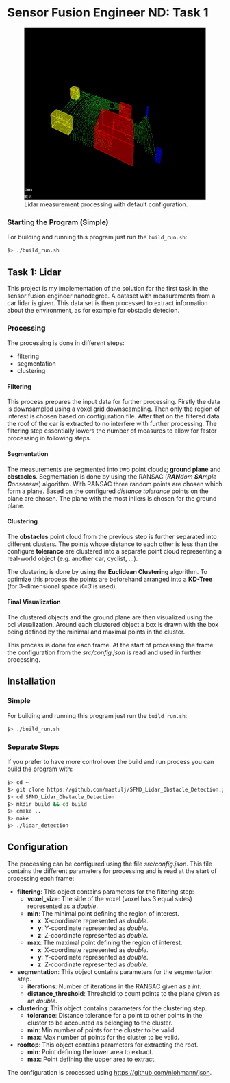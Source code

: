 # Sensor Fusion Engineer ND: Task 1

<figure class="image">
	<img src="media/preview.gif" width="1200" height="400" />
	<figcaption>Lidar measurement processing with default configuration.</figcaption>
</figure>

### Starting the Program (Simple)
For building and running this program just run the `build_run.sh`:
```bash
$> ./build_run.sh
```

## Task 1: Lidar
This project is my implementation of the solution for the first task in the sensor fusion engineer nanodegree. A dataset with measurements from a car lidar is given. This data set is then processed to extract information about the environment, as for example for obstacle detecion.

### Processing
The processing is done in different steps:
- filtering
- segmentation
- clustering

#### Filtering
This process prepares the input data for further processing. Firstly the data is downsampled using a voxel grid downscampling. Then only the region of interest is chosen based on configuration file. After that on the filtered data the roof of the car is extracted to no interfere with further processing. 
The filtering step essentially lowers the number of measures to allow for faster processing in following steps.

#### Segmentation
The measurements are segmented into two point clouds; **ground plane** and **obstacles**. 
Segmentation is done by using the RANSAC (***RAN**dom **SA**mple **C**onsensus*) algorithm. With RANSAC three random points are chosen which form a plane. Based on the configured *distance tolerance* points on the plane are chosen. The plane with the most inliers is chosen for the ground plane.

#### Clustering
The **obstacles** point cloud from the previous step is further separated into different clusters. The points whose distance to each other is less than the configure **tolerance** are clustered into a separate point cloud representing a real-world object (e.g. another car, cyclist, ...). 

The clustering is done by using the **Euclidean Clustering** algorithm. To optimize this process the points are beforehand arranged into a **KD-Tree** (for 3-dimensional space *K=3* is used).

#### Final Visualization
The clustered objects and the ground plane are then visualized using the pcl visualization. Around each clustered object a box is drawn with the box being defined by the minimal and maximal points in the cluster. 

This process is done for each frame. At the start of processing the frame the configuration from the *src/config.json* is read and used in further processing.

## Installation

### Simple
For building and running this program just run the `build_run.sh`:
```bash
$> ./build_run.sh
```

### Separate Steps 
If you prefer to have more control over the build and run process you can build 
the program with:

```bash
$> cd ~
$> git clone https://github.com/maetulj/SFND_Lidar_Obstacle_Detection.git
$> cd SFND_Lidar_Obstacle_Detection
$> mkdir build && cd build
$> cmake ..
$> make
$> ./lidar_detection
```

## Configuration
The processing can be configured using the file *src/config.json*. This file contains the different parameters for processing and is read at the start of processing each frame:
- **filtering**: This object contains parameters for the filtering step:
	- **voxel_size**: The side of the voxel (voxel has 3 equal sides) represented as a *double*.
	- **min**: The minimal point defining the region of interest.
		- **x**: X-coordinate represented as *double*.
		- **y**: Y-coordinate represented as *double*.
		- **z**: Z-coordinate represented as *double*.
	- **max**: The maximal point defining the region of interest.
		- **x**: X-coordinate represented as *double*.
		- **y**: Y-coordinate represented as *double*.
		- **z**: Z-coordinate represented as *double*.
- **segmentation**: This object contains parameters for the segmentation step.
	- **iterations**: Number of iterations in the RANSAC given as a *int*. 
	- **distance_threshold**: Threshold to count points to the plane given as an *double*.
- **clustering**: This object contains parameters for the clustering step.
	- **tolerance**: Distance tolerance for a point to other points in the cluster to be accounted as belonging to the cluster.
	- **min**: Min number of points for the cluster to be valid.
	- **max**: Max number of points for the cluster to be valid.
- **rooftop**: This object contains parameters for extracting the roof.
    - **min**: Point defining the lower area to extract.
    - **max**: Point defining the upper area to extract.

The configuration is processed using https://github.com/nlohmann/json.